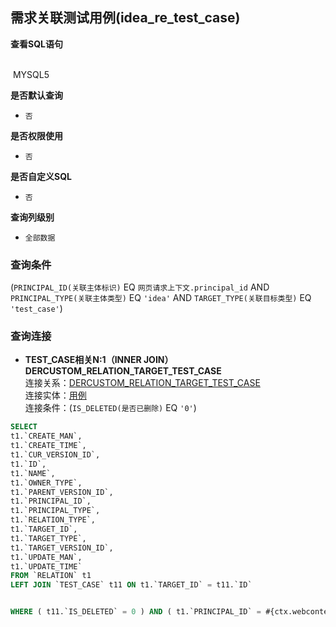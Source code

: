 ## 需求关联测试用例(idea_re_test_case) <!-- {docsify-ignore-all} -->



<p class="panel-title"><b>查看SQL语句</b></p>
<br>

<el-row>
&nbsp;<el-tag @click="MYSQL5 = true">MYSQL5</el-tag>
</el-row>

<br>
<p class="panel-title"><b>是否默认查询</b></p>

* `否`

<p class="panel-title"><b>是否权限使用</b></p>

* `否`

<p class="panel-title"><b>是否自定义SQL</b></p>

* `否`

<p class="panel-title"><b>查询列级别</b></p>

* `全部数据`



### 查询条件

(`PRINCIPAL_ID(关联主体标识)` EQ `网页请求上下文.principal_id` AND `PRINCIPAL_TYPE(关联主体类型)` EQ `'idea'` AND `TARGET_TYPE(关联目标类型)` EQ `'test_case'`)



### 查询连接
* **TEST_CASE相关N:1（INNER JOIN）DERCUSTOM_RELATION_TARGET_TEST_CASE**<br>
连接关系：[DERCUSTOM_RELATION_TARGET_TEST_CASE](der/DERCUSTOM_RELATION_TARGET_TEST_CASE)<br>
连接实体：[用例](module/TestMgmt/test_case)<br>
连接条件：(`IS_DELETED(是否已删除)` EQ `'0'`)<br>




<el-dialog v-model="MYSQL5" title="MYSQL5">

```sql
SELECT
t1.`CREATE_MAN`,
t1.`CREATE_TIME`,
t1.`CUR_VERSION_ID`,
t1.`ID`,
t1.`NAME`,
t1.`OWNER_TYPE`,
t1.`PARENT_VERSION_ID`,
t1.`PRINCIPAL_ID`,
t1.`PRINCIPAL_TYPE`,
t1.`RELATION_TYPE`,
t1.`TARGET_ID`,
t1.`TARGET_TYPE`,
t1.`TARGET_VERSION_ID`,
t1.`UPDATE_MAN`,
t1.`UPDATE_TIME`
FROM `RELATION` t1 
LEFT JOIN `TEST_CASE` t11 ON t1.`TARGET_ID` = t11.`ID` 


WHERE ( t11.`IS_DELETED` = 0 ) AND ( t1.`PRINCIPAL_ID` = #{ctx.webcontext.principal_id}  AND  t1.`PRINCIPAL_TYPE` = 'idea'  AND  t1.`TARGET_TYPE` = 'test_case' )
```

</el-dialog>

<script>
 const { createApp } = Vue
  createApp({
    data() {
      return {
                MYSQL5 : false
        
      }
    },
    methods: {
    }
  }).use(ElementPlus).mount('#app')
</script>